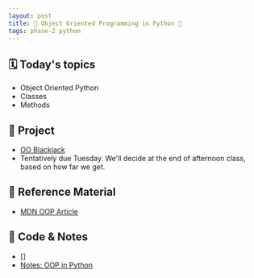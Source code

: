 ```yaml
---
layout: post
title: 🐍 Object Oriented Programming in Python 🐍
tags: phase-2 python
---
```


## 🗓️ Today's topics

- Object Oriented Python
- Classes
- Methods

## 🎯 Project

- [OO Blackjack](https://classroom.github.com/a/PC54TFVk)
- Tentatively due Tuesday. We'll decide at the end of afternoon class, based on how far we get.

## 🔖 Reference Material

- [MDN OOP Article](https://developer.mozilla.org/en-US/docs/Learn/JavaScript/Objects/Object-oriented_programming)

## 🦉 Code & Notes

- []
- [Notes: OOP in Python](https://github.com/Momentum-Team-16/notes/blob/main/py-oo-programming.md)
